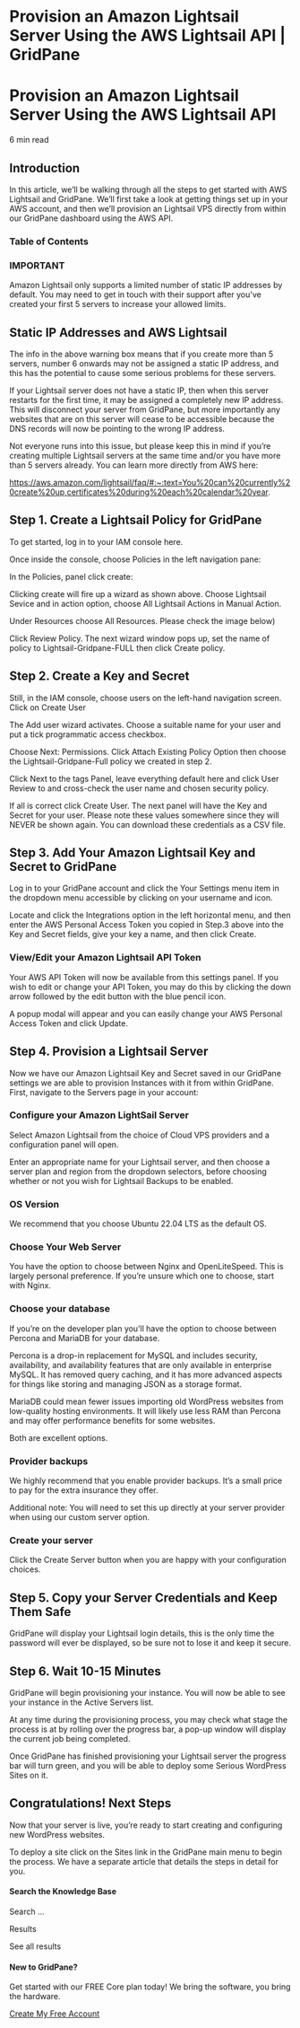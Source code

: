 # Provision an Amazon Lightsail Server Using the AWS Lightsail API | GridPane

# Provision an Amazon Lightsail Server Using the AWS Lightsail API

 

6 min read 

## Introduction

In this article, we’ll be walking through all the steps to get started with AWS Lightsail and GridPane. We’ll first take a look at getting things set up in your AWS account, and then we’ll provision an Lightsail VPS directly from within our GridPane dashboard using the AWS API.

### Table of Contents

 

 

### IMPORTANT

Amazon Lightsail only supports a limited number of static IP addresses by default. You may need to get in touch with their support after you've created your first 5 servers to increase your allowed limits.

## Static IP Addresses and AWS Lightsail

The info in the above warning box means that if you create more than 5 servers, number 6 onwards may not be assigned a static IP address, and this has the potential to cause some serious problems for these servers.

If your Lightsail server does not have a static IP, then when this server restarts for the first time, it may be assigned a completely new IP address. This will disconnect your server from GridPane, but more importantly any websites that are on this server will cease to be accessible because the DNS records will now be pointing to the wrong IP address.

Not everyone runs into this issue, but please keep this in mind if you’re creating multiple Lightsail servers at the same time and/or you have more than 5 servers already. You can learn more directly from AWS here:

https://aws.amazon.com/lightsail/faq/#:~:text=You%20can%20currently%20create%20up,certificates%20during%20each%20calendar%20year.

 

## Step 1. Create a Lightsail Policy for GridPane

To get started, log in to your IAM console here.

Once inside the console, choose Policies in the left navigation pane:

In the Policies, panel click create:

Clicking create will fire up a wizard as shown above. Choose Lightsail Sevice and in action option, choose All Lightsail Actions in Manual Action.

Under Resources choose All Resources. Please check the image below)

Click Review Policy. The next wizard window pops up, set the name of policy to Lightsail-Gridpane-FULL then click Create policy.

 

## Step 2. Create a Key and Secret

Still, in the IAM console, choose users on the left-hand navigation screen. Click on Create User

The Add user wizard activates. Choose a suitable name for your user and put a tick programmatic access checkbox.

Choose Next: Permissions. Click Attach Existing Policy Option then choose the Lightsail-Gridpane-Full policy we created in step 2.

Click Next to the tags Panel, leave everything default here and click User Review to and cross-check the user name and chosen security policy.

If all is correct click Create User. The next panel will have the Key and Secret for your user. Please note these values somewhere since they will NEVER be shown again. You can download these credentials as a CSV file.

 

## Step 3. Add Your Amazon Lightsail Key and Secret to GridPane

Log in to your GridPane account and click the Your Settings menu item in the dropdown menu accessible by clicking on your username and icon.

Locate and click the Integrations option in the left horizontal menu, and then enter the AWS Personal Access Token you copied in Step.3 above into the Key and Secret fields, give your key a name, and then click Create.

### View/Edit your Amazon Lightsail API Token

Your AWS API Token will now be available from this settings panel. If you wish to edit or change your API Token, you may do this by clicking the down arrow followed by the edit button with the blue pencil icon.

A popup modal will appear and you can easily change your AWS Personal Access Token and click Update.

 

## Step 4. Provision a Lightsail Server

Now we have our Amazon Lightsail Key and Secret saved in our GridPane settings we are able to provision Instances with it from within GridPane. First, navigate to the Servers page in your account:

### Configure your Amazon LightSail Server

Select Amazon Lightsail from the choice of Cloud VPS providers and a configuration panel will open.

Enter an appropriate name for your Lightsail server, and then choose a server plan and region from the dropdown selectors, before choosing whether or not you wish for Lightsail Backups to be enabled.

 

### OS Version

We recommend that you choose Ubuntu 22.04 LTS as the default OS.

### Choose Your Web Server

You have the option to choose between Nginx and OpenLiteSpeed. This is largely personal preference. If you’re unsure which one to choose, start with Nginx.

### Choose your database

If you’re on the developer plan you’ll have the option to choose between Percona and MariaDB for your database.

Percona is a drop-in replacement for MySQL and includes security, availability, and availability features that are only available in enterprise MySQL. It has removed query caching, and it has more advanced aspects for things like storing and managing JSON as a storage format.

MariaDB could mean fewer issues importing old WordPress websites from low-quality hosting environments. It will likely use less RAM than Percona and may offer performance benefits for some websites.

Both are excellent options.

### Provider backups

We highly recommend that you enable provider backups. It’s a small price to pay for the extra insurance they offer.

Additional note: You will need to set this up directly at your server provider when using our custom server option.

### Create your server

Click the Create Server button when you are happy with your configuration choices.

 

## Step 5. Copy your Server Credentials and Keep Them Safe

GridPane will display your Lightsail login details, this is the only time the password will ever be displayed, so be sure not to lose it and keep it secure.

 

## Step 6. Wait 10-15 Minutes

GridPane will begin provisioning your instance. You will now be able to see your instance in the Active Servers list.

At any time during the provisioning process, you may check what stage the process is at by rolling over the progress bar, a pop-up window will display the current job being completed.

Once GridPane has finished provisioning your Lightsail server the progress bar will turn green, and you will be able to deploy some Serious WordPress Sites on it.

 

## Congratulations! Next Steps

Now that your server is live, you’re ready to start creating and configuring new WordPress websites.

To deploy a site click on the Sites link in the GridPane main menu to begin the process. We have a separate article that details the steps in detail for you.

 

 

#### Search the Knowledge Base

Search ...

 Results

See all results

#### New to GridPane?

Get started with our FREE Core plan today! We bring the software, you bring the hardware.

[Create My Free Account](https://gridpane.com/checkout/?plan=core)

